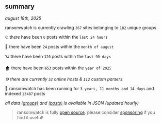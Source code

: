 
## summary
_august 18th, 2025_

ransomwatch is currently crawling `367` sites belonging to `182` unique groups

⏲ there have been `0` posts within the `last 24 hours`

🦈 there have been `24` posts within the `month of august`

🪐 there have been `120` posts within the `last 90 days`

🏚 there have been `653` posts within the `year of 2025`

_⚙️ there are currently `52` online hosts & `112` custom parsers._

🦕 ransomwatch has been running for `3 years, 11 months and 14 days` and indexed `13487` posts

_all data  [(groups)](http://https://dataleak.hopeless99.top//groups) and [(posts)](http://https://dataleak.hopeless99.top//posts) is available in JSON (updated hourly)_

> ransomwatch is fully [open source](https://github.com/joshhighet/ransomwatch#ransomwatch--). please consider [sponsoring](https://github.com/sponsors/joshhighet) if you find it useful!
